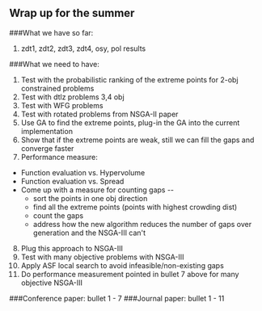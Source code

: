 Wrap up for the summer
----------------------

###What we have so far:
1. zdt1, zdt2, zdt3, zdt4, osy, pol results 

###What we need to have:
1. Test with the probabilistic ranking of the extreme points for 2-obj constrained problems
2. Test with dtlz problems 3,4 obj
3. Test with WFG problems
4. Test with rotated problems from NSGA-II paper
5. Use GA to find the extreme points, plug-in the GA into the current implementation
6. Show that if the extreme points are weak, still we can fill the gaps and converge faster
7. Performance measure:
  + Function evaluation vs. Hypervolume
  + Function evaluation vs. Spread
  + Come up with a measure for counting gaps --
      - sort the points in one obj direction
      - find all the extreme points (points with highest crowding dist)
      - count the gaps
      - address how the new algorithm reduces the number of gaps over generation and the NSGA-III can't
8. Plug this approach to NSGA-III
9. Test with many objective problems with NSGA-III 
10. Apply ASF local search to avoid infeasible/non-existing gaps
11. Do performance measurement pointed in bullet 7 above for many objective NSGA-III

###Conference paper: 
	bullet 1 - 7
###Journal paper: 
	bullet 1 - 11
